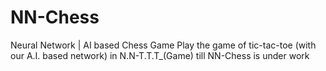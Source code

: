 # NN-Chess
Neural Network | AI based Chess Game
Play the game of tic-tac-toe (with our A.I. based network) in N.N-T.T.T_(Game) till NN-Chess is under work
